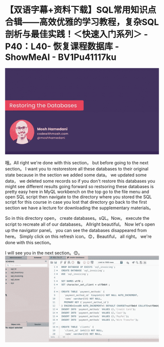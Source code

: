 # 【双语字幕+资料下载】SQL常用知识点合辑——高效优雅的学习教程，复杂SQL剖析与最佳实践！＜快速入门系列＞ - P40：L40- 恢复课程数据库 - ShowMeAI - BV1Pu41117ku

![](img/f43ed3a9f22fee4e49883578cdc7d137_0.png)

哦。All right we're done with this section， but before going to the next section。 I want you to restorestore all these databases to their original state because in the section we added some data。 we updated some data， we deleted some records so if you don't restore this databases you might see different results going forward so restsoring these databases is pretty easy here in MyQL workbench on the top go to the file menu and open SQL script then navigate to the directory where you stored the SQL script for this course in case you lost that directory go back to the first section we have a lecture for downloading the supplementary materials。

So in this directory open， create databases。sQL。Now。 execute the script to recreate all of our databases。 Allright beautiful。 Now let's open up the navigator panel。 you can see the databases disappeared from here。 Simply click on this refresh icon。😊，Beautiful， all right。 we're done with this section。

 I will see you in the next section。😊。![](img/f43ed3a9f22fee4e49883578cdc7d137_2.png)